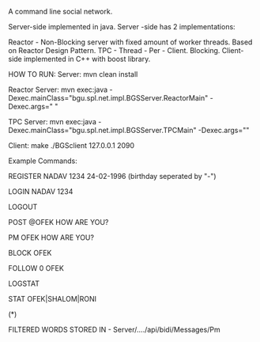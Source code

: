 A command line social network.

Server-side implemented in java. Server -side has 2 implementations:

Reactor - Non-Blocking server with fixed amount of worker threads. Based on Reactor Design Pattern.
TPC - Thread - Per - Client. Blocking.
Client-side implemented in C++ with boost library.

HOW TO RUN: Server: mvn clean install

Reactor Server: mvn exec:java -Dexec.mainClass="bgu.spl.net.impl.BGSServer.ReactorMain" -Dexec.args=" "

TPC Server: mvn exec:java -Dexec.mainClass="bgu.spl.net.impl.BGSServer.TPCMain" -Dexec.args=""

Client: make ./BGSclient 127.0.0.1 2090

Example Commands:

REGISTER NADAV 1234 24-02-1996 (birthday seperated by "-")

LOGIN NADAV 1234

LOGOUT

POST @OFEK HOW ARE YOU?

PM OFEK HOW ARE YOU?

BLOCK OFEK

FOLLOW 0 OFEK

LOGSTAT

STAT OFEK|SHALOM|RONI

(*)

FILTERED WORDS STORED IN - Server/..../api/bidi/Messages/Pm
